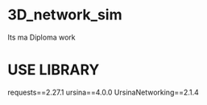 # 3D_network_sim
Its ma Diploma work

# USE LIBRARY
requests==2.27.1
ursina==4.0.0
UrsinaNetworking==2.1.4
